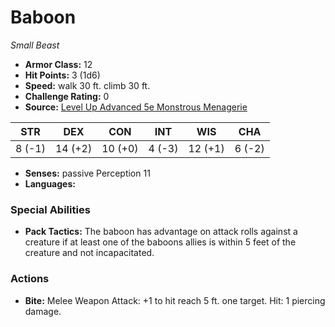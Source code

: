 # Baboon

*Small* *Beast*

- **Armor Class:** 12
- **Hit Points:** 3 (1d6)
- **Speed:** walk 30 ft. climb 30 ft.
- **Challenge Rating:** 0
- **Source:** [Level Up Advanced 5e Monstrous Menagerie](https://www.levelup5e.com)

| STR | DEX | CON | INT | WIS | CHA |
| --- | --- | --- | --- | --- | --- |
| 8 (-1) | 14 (+2) | 10 (+0) | 4 (-3) | 12 (+1) | 6 (-2) |

- **Senses:** passive Perception 11
- **Languages:** 
### Special Abilities
- **Pack Tactics:** The baboon has advantage on attack rolls against a creature if at least one of the baboons allies is within 5 feet of the creature and not incapacitated.
### Actions
- **Bite:** Melee Weapon Attack: +1 to hit  reach 5 ft.  one target. Hit: 1 piercing damage.
